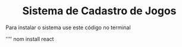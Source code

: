 <h1 align="center">Sistema de Cadastro de Jogos</h1>

Para instalar o sistema use este código no terminal

''''
nom install react
